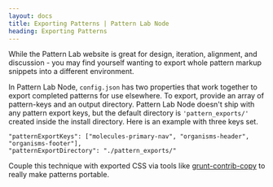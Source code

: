 ```yaml
---
layout: docs
title: Exporting Patterns | Pattern Lab Node
heading: Exporting Patterns
---
```


While the Pattern Lab website is great for design, iteration, alignment, and discussion - you may find yourself wanting to export whole pattern markup snippets into a different environment.

In Pattern Lab Node, `config.json` has two properties that work together to export completed patterns for use elsewhere. To export, provide an array of pattern-keys and an output directory. Pattern Lab Node doesn't ship with any pattern export keys, but the default directory is `'pattern_exports/'` created inside the install directory. Here is an example with three keys set.

    "patternExportKeys": ["molecules-primary-nav", "organisms-header", "organisms-footer"],
    "patternExportDirectory": "./pattern_exports/"

Couple this technique with exported CSS via tools like [grunt-contrib-copy](https://github.com/gruntjs/grunt-contrib-copy) to really make patterns portable.
